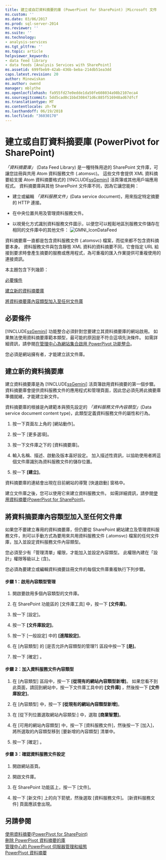 ```yaml
---
title: 建立或自訂資料摘要的庫 (PowerPivot for SharePoint) |Microsoft 文件
ms.custom: ''
ms.date: 03/06/2017
ms.prod: sql-server-2014
ms.reviewer: ''
ms.suite: ''
ms.technology:
- analysis-services
ms.tgt_pltfrm: ''
ms.topic: article
helpviewer_keywords:
- data feed library
- data feeds [Analysis Services with SharePoint]
ms.assetid: 699fbeb9-42ab-436b-beba-214db51ea3dd
caps.latest.revision: 20
author: Minewiskan
ms.author: owend
manager: mblythe
ms.openlocfilehash: fa955fd27e0edde1da50fe608034a98b2107eca4
ms.sourcegitcommit: 5dd5cad0c1bbd308471d6c885f516948ad67dfcf
ms.translationtype: MT
ms.contentlocale: zh-TW
ms.lasthandoff: 06/19/2018
ms.locfileid: "36030170"
---
```

# <a name="create-or-customize-a-data-feed-library-powerpivot-for-sharepoint"></a>建立或自訂資料摘要庫 (PowerPivot for SharePoint)
  *「資料摘要庫」* (Data Feed Library) 是一種特殊用途的 SharePoint 文件庫，可讓您註冊與共用 Atom 資料服務文件 (.atomsvc)。 這些文件會提供 XML 資料摘要給支援 Atom 資料摘要格式的 [!INCLUDE[ssGemini](../../includes/ssgemini-md.md)] 活頁簿或其他用戶端應用程式。 資料摘要庫與其他 SharePoint 文件庫不同，因為它讓您能夠：  
  
-   建立或編輯 *「資料服務文件」*(Data service document)，用來指定特定摘要的 HTTP 連接。  
  
-   在中央位置共用及管理資料服務文件。  
  
-   以視覺化方式識別資料服務文件圖示，以便您可以輕鬆地區別服務文件儲存在相同的文件庫中的其他文件： ![GMNI_IconDataFeed](../media/gmni-icondatafeed.gif "GMNI_IconDataFeed")  
  
 資料摘要庫一直都是包含資料服務文件 (.atomsvc) 檔案，而從來都不包含資料摘要本身。 資料服務文件與包含靜態 XML 資料的資料摘要不同，它會指定 URL 給接到要求時會產生摘要的服務或應用程式，為可重複的匯入作業提供可重複使用的連接資訊。  
  
 本主題包含下列幾節：  
  
 [必要條件](#prereq)  
  
 [建立新的資料摘要庫](#createlib)  
  
 [將資料摘要庫內容類型加入至任何文件庫](#addtolib)  
  
##  <a name="prereq"></a> 必要條件  
 [!INCLUDE[ssGemini](../../includes/ssgemini-md.md)] 功能整合必須針對您要建立其資料摘要庫的網站啟用。 如果無法使用資料摘要庫範本類型，最可能的原因是不符合這項先決條件。 如需詳細資訊，請參閱[在管理中心為網站集合啟用 PowerPivot 功能整合](activate-power-pivot-integration-for-site-collections-in-ca.md)。  
  
 您必須是網站擁有者，才能建立該文件庫。  
  
##  <a name="createlib"></a> 建立新的資料摘要庫  
 建立資料摘要庫是為 [!INCLUDE[ssGemini](../../includes/ssgemini-md.md)] 活頁簿啟用資料摘要的第一個步驟。 資料摘要庫會提供資料服務文件的應用程式和管理頁面，因此您必須先將此摘要庫準備就緒，才能建立新文件。  
  
 資料摘要庫的根據是內建範本與預先設定的 *「資料服務文件內容類型」*(Data service document content type)，此類型定義資料服務文件的屬性和行為。  
  
1.  按一下頁面左上角的 [網站動作]。  
  
2.  按一下 [更多選項]。  
  
3.  按一下文件庫之下的 [資料摘要庫]。  
  
4.  輸入名稱、描述、啟動及版本喜好設定。 加入描述性資訊，以協助使用者將這個文件庫識別為資料服務文件的儲存位置。  
  
5.  按一下 **[建立]**。  
  
 資料摘要庫的連結會出現在目前網站的導覽 [快速啟動] 窗格中。  
  
 建立文件庫之後，您可以使用它來建立資料服務文件。 如需詳細資訊，請參閱[使用資料摘要&#40;PowerPivot for SharePoint&#41;](use-data-feeds-power-pivot-for-sharepoint.md)。  
  
##  <a name="addtolib"></a> 將資料摘要庫內容類型加入至任何文件庫  
 如果您不要建立專用的資料摘要庫，但仍要從 SharePoint 網站建立及管理資料服務文件，則可以手動方式為要用來共用資料服務文件 (.atomsvc) 檔案的任何文件庫，加入並設定資料服務文件內容類型。  
  
 您必須至少有「管理清單」權限，才能加入並設定內容類型。 此權限內建在「設計」權限等級以上 (含)。  
  
 您必須為要建立或編輯資料摘要註冊文件的每個文件庫重複執行下列步驟。  
  
#### <a name="step-1-enable-content-type-management"></a>步驟 1：啟用內容類型管理  
  
1.  開啟要啟用多個內容類型的文件庫。  
  
2.  在 SharePoint 功能區的 [文件庫工具] 中，按一下 **[文件庫]**。  
  
3.  按一下 [設定]。  
  
4.  按一下 **[文件庫設定]**。  
  
5.  按一下 [一般設定] 中的 **[進階設定]**。  
  
6.  在 [內容類型] 的 [是否允許內容類型的管理?] 區段中按一下 **[是]**。  
  
7.  按一下 [確定] 。  
  
#### <a name="step-2-add-the-data-service-document-content-type"></a>步驟 2：加入資料服務文件內容類型  
  
1.  在 [內容類型] 區段中，按一下 **[從現有的網站內容類型新增]**。 如果您看不到此頁面，請回到網站中，按一下文件庫工具中的 **[文件庫]** ，然後按一下 **[文件庫設定]**。  
  
2.  在 [內容類型] 中，按一下 **[從現有的網站內容類型新增]**。  
  
3.  在 [從下列位置選取網站內容類型:] 中，選取 **[商業智慧]**。  
  
4.  在 [可用的網站內容類型] 中，按一下 [資料服務文件]，然後按一下 [加入]，將所選取的內容類型移到 [要新增的內容類型] 清單中。  
  
5.  按一下 [確定] 。  
  
#### <a name="step-3-verify-data-service-document-configuration"></a>步驟 3：確認資料服務文件設定  
  
1.  開啟網站首頁。  
  
2.  開啟文件庫。  
  
3.  在 SharePoint 功能區上，按一下 [文件]。  
  
4.  按一下 [新文件] 上的向下箭號，然後選取 [資料服務文件]。 [新資料服務文件] 頁面應該會出現。  
  
## <a name="see-also"></a>另請參閱  
 [使用資料摘要&#40;PowerPivot for SharePoint&#41;](use-data-feeds-power-pivot-for-sharepoint.md)   
 [刪除 PowerPivot 資料摘要的庫](delete-a-power-pivot-data-feed-library.md)   
 [管理中心的 PowerPivot 伺服器管理和組態](power-pivot-server-administration-and-configuration-in-central-administration.md)   
 [PowerPivot 資料摘要](power-pivot-data-feeds.md)  
  
  